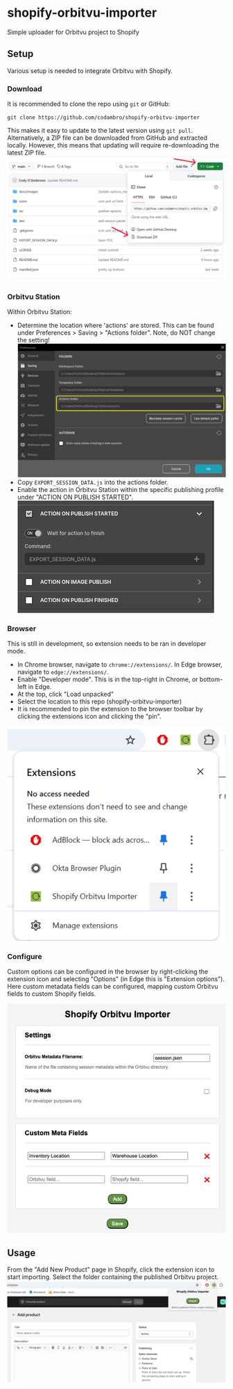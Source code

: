 # shopify-orbitvu-importer
Simple uploader for Orbitvu project to Shopify

## Setup
Various setup is needed to integrate Orbitvu with Shopify.

### Download
It is recommended to clone the repo using `git` or GitHub:
```
git clone https://github.com/codambro/shopify-orbitvu-importer
```
This makes it easy to update to the latest version using `git pull`. Alternatively, a ZIP file can be downloaded from GitHub and extracted locally. However, this means that updating will require re-downloading the latest ZIP file.
![github_zip](docs/images/github_zip.png)

### Orbitvu Station
Within Orbitvu Station:
- Determine the location where 'actions' are stored. This can be found under Preferences > Saving > "Actions folder". Note, do NOT change the setting!
![pref_saving](docs/images/pref_saving.png)
- Copy `EXPORT_SESSION_DATA.js` into the actions folder.
- Enable the action in Orbitvu Station within the specific publishing profile under "ACTION ON PUBLISH STARTED".
![pref_action](docs/images/pref_action.png)

### Browser
This is still in development, so extension needs to be ran in developer mode.

- In Chrome browser, navigate to `chrome://extensions/`. In Edge browser, navigate to `edge://extensions/`.
- Enable "Developer mode". This is in the top-right in Chrome, or bottom-left in Edge.
- At the top, click "Load unpacked"
- Select the location to this repo (shopify-orbitvu-importer)
- It is recommended to pin the extension to the browser toolbar by clicking the extensions icon and clicking the "pin".

![pinning](docs/images/pinning.png)

### Configure
Custom options can be configured in the browser by right-clicking the extension icon and selecting "Options" (in Edge this is "Extension options"). Here custom metadata fields can be configured, mapping custom Orbitvu fields to custom Shopify fields.

![options_menu.png](docs/images//options_menu.png)


## Usage
From the "Add New Product" page in Shopify, click the extension icon to start importing. Select the folder containing the published Orbitvu project.
![ext_popup](docs/images/ext_popup.png)
